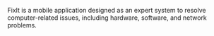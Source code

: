 FixIt is a mobile application designed as an expert system to resolve computer-related issues, including hardware, software, and network problems.
